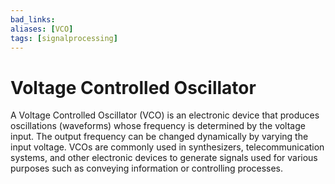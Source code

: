 ```yaml
---
bad_links: 
aliases: [VCO]
tags: [signalprocessing]
---
```

# Voltage Controlled Oscillator

A Voltage Controlled Oscillator (VCO) is an electronic device that produces oscillations (waveforms) whose frequency is determined by the voltage input. The output frequency can be changed dynamically by varying the input voltage. VCOs are commonly used in synthesizers, telecommunication systems, and other electronic devices to generate signals used for various purposes such as conveying information or controlling processes.
